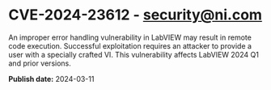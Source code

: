 # CVE-2024-23612 - security@ni.com

An improper error handling vulnerability in LabVIEW may result in remote code execution.  Successful exploitation requires an attacker to provide a user with a specially crafted VI.  This vulnerability affects LabVIEW 2024 Q1 and prior versions.



**Publish date:** 2024-03-11
